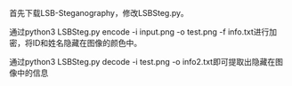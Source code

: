 首先下载LSB-Steganography，修改LSBSteg.py。

通过python3 LSBSteg.py encode -i input.png -o test.png -f info.txt进行加密，将ID和姓名隐藏在图像的颜色中。

通过python3 LSBSteg.py decode -i test.png -o info2.txt即可提取出隐藏在图像中的信息
